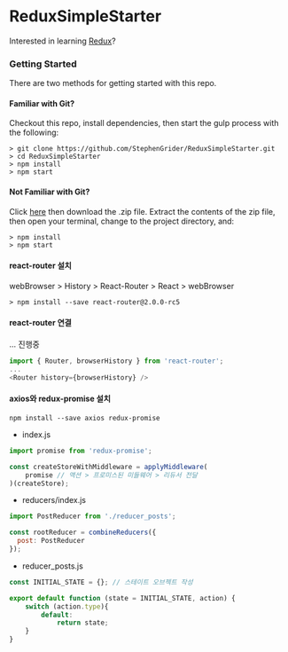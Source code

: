# ReduxSimpleStarter

Interested in learning [Redux](https://www.udemy.com/react-redux/)?

### Getting Started

There are two methods for getting started with this repo.

#### Familiar with Git?
Checkout this repo, install dependencies, then start the gulp process with the following:

```
> git clone https://github.com/StephenGrider/ReduxSimpleStarter.git
> cd ReduxSimpleStarter
> npm install
> npm start
```

#### Not Familiar with Git?
Click [here](https://github.com/StephenGrider/ReactStarter/releases) then download the .zip file.  Extract the contents of the zip file, then open your terminal, change to the project directory, and:

```
> npm install
> npm start
```

#### react-router 설치
webBrowser > History > React-Router > React > webBrowser 
```
> npm install --save react-router@2.0.0-rc5
```

#### react-router 연결
... 진행중
```js
import { Router, browserHistory } from 'react-router';
...
<Router history={browserHistory} />
```


#### axios와 redux-promise 설치
```
npm install --save axios redux-promise
```

+ index.js
```js
import promise from 'redux-promise';

const createStoreWithMiddleware = applyMiddleware(
    promise // 액션 > 프로미스된 미들웨어 > 리듀서 전달
)(createStore);
```
+ reducers/index.js
```js
import PostReducer from './reducer_posts';

const rootReducer = combineReducers({
  post: PostReducer
});
```
+ reducer_posts.js
```js
const INITIAL_STATE = {}; // 스테이트 오브젝트 작성

export default function (state = INITIAL_STATE, action) {
    switch (action.type){
        default:
            return state;
    }
}
```